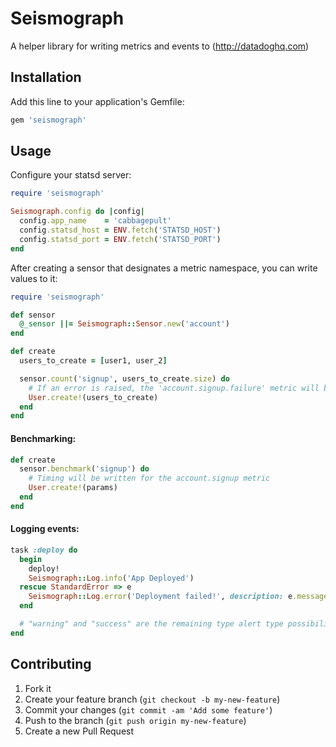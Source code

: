 # Seismograph

A helper library for writing metrics and events to (http://datadoghq.com)

## Installation

Add this line to your application's Gemfile:

```ruby
gem 'seismograph'
```

## Usage

Configure your statsd server:

```ruby
require 'seismograph'

Seismograph.config do |config|
  config.app_name    = 'cabbagepult'
  config.statsd_host = ENV.fetch('STATSD_HOST')
  config.statsd_port = ENV.fetch('STATSD_PORT')
end
```

After creating a sensor that designates a metric namespace, you can write values to it:

```ruby
require 'seismograph'

def sensor
  @_sensor ||= Seismograph::Sensor.new('account')
end

def create
  users_to_create = [user1, user_2]

  sensor.count('signup', users_to_create.size) do
    # If an error is raised, the 'account.signup.failure' metric will be incremented instead
    User.create!(users_to_create)
  end
end
```

#### Benchmarking:

```ruby
def create
  sensor.benchmark('signup') do
    # Timing will be written for the account.signup metric
    User.create!(params)
  end
end
```

#### Logging events:

```ruby
task :deploy do
  begin
    deploy!
    Seismograph::Log.info('App Deployed')
  rescue StandardError => e
    Seismograph::Log.error('Deployment failed!', description: e.message)
  end

  # "warning" and "success" are the remaining type alert type possibilities
end


```

## Contributing

1. Fork it
2. Create your feature branch (`git checkout -b my-new-feature`)
3. Commit your changes (`git commit -am 'Add some feature'`)
4. Push to the branch (`git push origin my-new-feature`)
5. Create a new Pull Request
